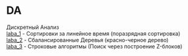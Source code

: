 # DA
Дискретный Анализ  
[laba_1](https://github.com/LobanovOleg/DA/tree/main/laba1) - Сортировки за линейное время (поразрядная сортировка)  
[laba_2]() - Сбалансированные Деревья (красно-черное дерево)  
[laba_3]() - Строковые алгоритмы (Поиск через построение Z-блоков)
